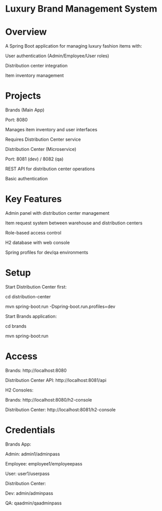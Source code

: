 # Luxury Brand Management System

# Overview

A Spring Boot application for managing luxury fashion items with:

User authentication (Admin/Employee/User roles)

Distribution center integration

Item inventory management

# Projects

Brands (Main App)

Port: 8080

Manages item inventory and user interfaces

Requires Distribution Center service

Distribution Center (Microservice)

Port: 8081 (dev) / 8082 (qa)

REST API for distribution center operations

Basic authentication

# Key Features

Admin panel with distribution center management

Item request system between warehouse and distribution centers

Role-based access control

H2 database with web console

Spring profiles for dev/qa environments

# Setup

Start Distribution Center first:

cd distribution-center

mvn spring-boot:run -Dspring-boot.run.profiles=dev

Start Brands application:

cd brands

mvn spring-boot:run

# Access

Brands: http://localhost:8080

Distribution Center API: http://localhost:8081/api

H2 Consoles:

Brands: http://localhost:8080/h2-console

Distribution Center: http://localhost:8081/h2-console

# Credentials

Brands App:

Admin: admin1/adminpass

Employee: employee1/employeepass

User: user1/userpass

Distribution Center:

Dev: admin/adminpass

QA: qaadmin/qaadminpass
